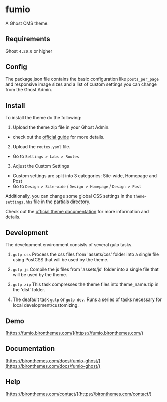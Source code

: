 # fumio

A Ghost CMS theme.


## Requirements

Ghost `4.20.0` or higher


## Config

The package.json file contains the basic configuration like `posts_per_page` 
and responsive image sizes and a list of custom settings you can change from the Ghost Admin.


## Install

To install the theme do the following:
1. Upload the theme zip file in your Ghost Admin.
- check out the [official guide](https://ghost.org/help/installing-a-theme/) for more details.

2. Upload the `routes.yaml` file.
- Go to `Settings > Labs > Routes`

3. Adjust the Custom Settings
- Custom settings are split into 3 categories: Site-wide, Homepage and Post
- Go to `Design > Site-wide` / `Design > Homepage` / `Design > Post` 

Additionally, you can change some global CSS settings in the `theme-settings.hbs` file in the partials directory.

Check out the [official theme documentation](https://bironthemes.com/docs/fumio-ghost/) for more information and details.


## Development

The development environment consists of several gulp tasks.
1. `gulp css`
Process the css files from 'assets/css' folder into a single file using PostCSS 
that will be used by the theme.

2. `gulp js`
Compile the js files from 'assets/js' folder into a single file that will 
be used by the theme.

3. `gulp zip`
This task compresses the theme files into theme_name.zip in the 'dist' folder.

4. The deafault task `gulp` or `gulp dev`.
Runs a series of tasks necessary for local development/customizing.


## Demo

[https://fumio.bironthemes.com/](https://fumio.bironthemes.com/)


## Documentation

[https://bironthemes.com/docs/fumio-ghost/](https://bironthemes.com/docs/fumio-ghost/)


## Help

[https://bironthemes.com/contact/](https://bironthemes.com/contact/)
